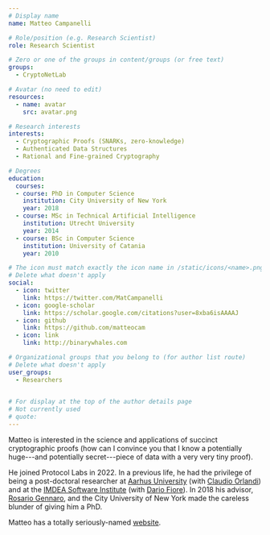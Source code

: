 ```yaml
---
# Display name
name: Matteo Campanelli

# Role/position (e.g. Research Scientist)
role: Research Scientist

# Zero or one of the groups in content/groups (or free text)
groups:
  - CryptoNetLab

# Avatar (no need to edit)
resources:
  - name: avatar
    src: avatar.png

# Research interests
interests:
  - Cryptographic Proofs (SNARKs, zero-knowledge)
  - Authenticated Data Structures
  - Rational and Fine-grained Cryptography

# Degrees
education:
  courses:
  - course: PhD in Computer Science
    institution: City University of New York
    year: 2018
  - course: MSc in Technical Artificial Intelligence
    institution: Utrecht University
    year: 2014
  - course: BSc in Computer Science
    institution: University of Catania
    year: 2010

# The icon must match exactly the icon name in /static/icons/<name>.png
# Delete what doesn't apply
social:
  - icon: twitter
    link: https://twitter.com/MatCampanelli
  - icon: google-scholar
    link: https://scholar.google.com/citations?user=8xba6isAAAAJ
  - icon: github
    link: https://github.com/matteocam
  - icon: link
    link: http://binarywhales.com

# Organizational groups that you belong to (for author list route)
# Delete what doesn't apply
user_groups:
  - Researchers
 

# For display at the top of the author details page
# Not currently used
# quote:
---
```


Matteo is interested in the science and applications of succinct cryptographic proofs (how can I convince you that I know a potentially huge---and potentially secret---piece of data with a very very tiny proof). 

He joined Protocol Labs in 2022. In a previous life, he had the privilege of being a post-doctoral researcher at [Aarhus University](https://www.au.dk/) (with [Claudio Orlandi](https://cs.au.dk/~orlandi/)) and at the  [IMDEA Software Institute](https://software.imdea.org/index.html) (with [Dario Fiore](http://www.dariofiore.it/)). In 2018 his advisor, [Rosario Gennaro](/authors/rosario-gennaro), and the City University of New York made the careless blunder of giving him a PhD.

Matteo has a totally seriously-named [website](http://binarywhales.com).